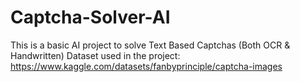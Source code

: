 # Captcha-Solver-AI
This is a basic AI project to solve Text Based Captchas (Both OCR & Handwritten)
Dataset used in the project: https://www.kaggle.com/datasets/fanbyprinciple/captcha-images
